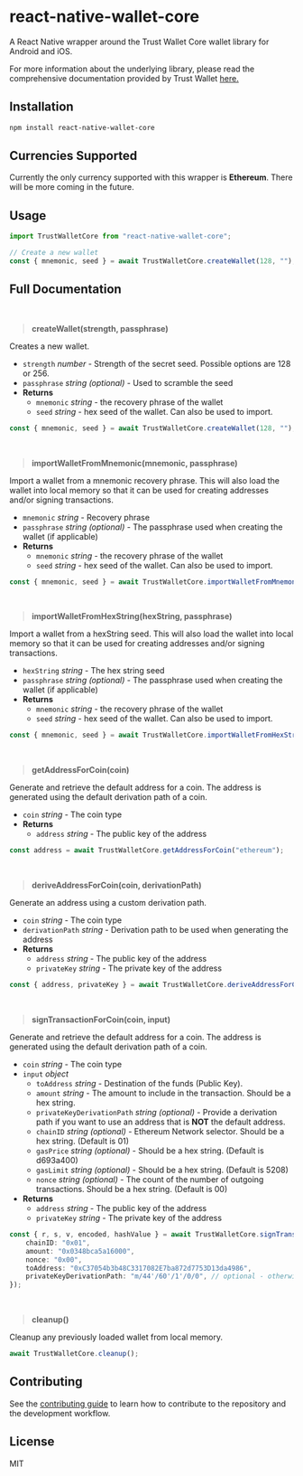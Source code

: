 # react-native-wallet-core

A React Native wrapper around the Trust Wallet Core wallet library for Android and iOS.

For more information about the underlying library, please read the comprehensive documentation provided by Trust Wallet [here.](https://developer.trustwallet.com/wallet-core)

## Installation

```sh
npm install react-native-wallet-core
```

## Currencies Supported

Currently the only currency supported with this wrapper is **Ethereum**. There will be more coming in the future.

## Usage

```js
import TrustWalletCore from "react-native-wallet-core";

// Create a new wallet
const { mnemonic, seed } = await TrustWalletCore.createWallet(128, "");
```

## Full Documentation

<br />

>**createWallet(strength, passphrase)**

Creates a new wallet.

* `strength` *number* - Strength of the secret seed. Possible options are 128 or 256.
* `passphrase` *string (optional)* - Used to scramble the seed
* **Returns**
    *  `mnemonic` *string* - the recovery phrase of the wallet
    *  `seed` *string* - hex seed of the wallet. Can also be used to import.

```typescript
const { mnemonic, seed } = await TrustWalletCore.createWallet(128, "");
```

<br />

>**importWalletFromMnemonic(mnemonic, passphrase)**

Import a wallet from a mnemonic recovery phrase. This will also load the wallet into local memory so that it can be used for creating addresses and/or signing transactions.

* `mnemonic` *string* - Recovery phrase
* `passphrase` *string (optional)* - The passphrase used when creating the wallet (if applicable)
* **Returns**
    *  `mnemonic` *string* - the recovery phrase of the wallet
    *  `seed` *string* - hex seed of the wallet. Can also be used to import.

```typescript
const { mnemonic, seed } = await TrustWalletCore.importWalletFromMnemonic("ripple scissors kick mammal hire column oak again sun offer wealth tomorrow wagon turn fatal", "");
```

<br />

>**importWalletFromHexString(hexString, passphrase)**

Import a wallet from a hexString seed. This will also load the wallet into local memory so that it can be used for creating addresses and/or signing transactions.

* `hexString` *string* - The hex string seed
* `passphrase` *string (optional)* - The passphrase used when creating the wallet (if applicable)
* **Returns**
    *  `mnemonic` *string* - the recovery phrase of the wallet
    *  `seed` *string* - hex seed of the wallet. Can also be used to import.

```typescript
const { mnemonic, seed } = await TrustWalletCore.importWalletFromHexString("<HEX_STRING>", "");
```

<br />

>**getAddressForCoin(coin)**

Generate and retrieve the default address for a coin. The address is generated using the default derivation path of a coin.

* `coin` *string* - The coin type
* **Returns**
    *  `address` *string* - The public key of the address

```typescript
const address = await TrustWalletCore.getAddressForCoin("ethereum");
```

<br />

>**deriveAddressForCoin(coin, derivationPath)**

Generate an address using a custom derivation path.

* `coin` *string* - The coin type
* `derivationPath` *string* - Derivation path to be used when generating the address
* **Returns**
    *  `address` *string* - The public key of the address
    *  `privateKey` *string* - The private key of the address

```typescript
const { address, privateKey } = await TrustWalletCore.deriveAddressForCoin("ethereum", "m/44'/60'/1'/0/0");
```

<br />

>**signTransactionForCoin(coin, input)**

Generate and retrieve the default address for a coin. The address is generated using the default derivation path of a coin.

* `coin` *string* - The coin type
* `input` *object*
    * `toAddress` *string* - Destination of the funds (Public Key).
    * `amount` *string* - The amount to include in the transaction. Should be a hex string.
    * `privateKeyDerivationPath` *string (optional)* - Provide a derivation path if you want to use an address that is **NOT** the default address.
    * `chainID` *string (optional)* - Ethereum Network selector. Should be a hex string. (Default is 01)
    * `gasPrice` *string (optional)* - Should be a hex string. (Default is d693a400)
    * `gasLimit` *string (optional)* - Should be a hex string. (Default is 5208)
    * `nonce` *string (optional)* - The count of the number of outgoing transactions. Should be a hex string. (Default is 00)
* **Returns**
    *  `address` *string* - The public key of the address
    *  `privateKey` *string* - The private key of the address

```typescript
const { r, s, v, encoded, hashValue } = await TrustWalletCore.signTransactionForCoin("ethereum", {
    chainID: "0x01",
    amount: "0x0348bca5a16000",
    nonce: "0x00",
    toAddress: "0xC37054b3b48C3317082E7ba872d7753D13da4986",
    privateKeyDerivationPath: "m/44'/60'/1'/0/0", // optional - otherwise default address is used
});
```

<br />

>**cleanup()**

Cleanup any previously loaded wallet from local memory.

```typescript
await TrustWalletCore.cleanup();
```

## Contributing

See the [contributing guide](CONTRIBUTING.md) to learn how to contribute to the repository and the development workflow.

## License

MIT
